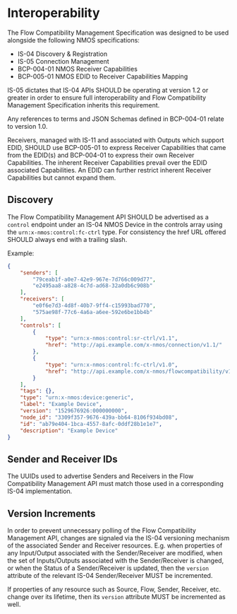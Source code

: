 # Interoperability

The Flow Compatibility Management Specification was designed to be used alongside the following NMOS specifications:

* IS-04 Discovery & Registration
* IS-05 Connection Management
* BCP-004-01 NMOS Receiver Capabilities
* BCP-005-01 NMOS EDID to Receiver Capabilities Mapping

IS-05 dictates that IS-04 APIs SHOULD be operating at version 1.2 or greater in order to ensure full interoperability and Flow Compatibility Management Specification inherits this requirement.

Any references to terms and JSON Schemas defined in BCP-004-01 relate to version 1.0.

Receivers, managed with IS-11 and associated with Outputs which support EDID, SHOULD use BCP-005-01 to express Receiver Capabilities that came from the EDID(s) and BCP-004-01 to express their own Receiver Capabilities. The inherent Receiver Capabilities prevail over the EDID associated Capabilities. An EDID can further restrict inherent Receiver Capabilities but cannot expand them.

## Discovery

The Flow Compatibility Management API SHOULD be advertised as a `control` endpoint under an IS-04 NMOS Device in the controls array using the `urn:x-nmos:control:fc-ctrl` type. For consistency the href URL offered SHOULD always end with a trailing slash.

Example:

```json
{
    "senders": [
        "79ceab1f-a0e7-42e9-967e-7d766c009d77",
        "e2495aa8-a828-4c7d-ad68-32a0db6c908b"
    ],
    "receivers": [
        "e0f6e7d3-4d8f-40b7-9ff4-c15993bad770",
        "575ae98f-77c6-4a6a-a6ee-592e6be1bb4b"
    ],
    "controls": [
        {
            "type": "urn:x-nmos:control:sr-ctrl/v1.1",
            "href": "http://api.example.com/x-nmos/connection/v1.1/"
        },
        {
            "type": "urn:x-nmos:control:fc-ctrl/v1.0",
            "href": "http://api.example.com/x-nmos/flowcompatibility/v1.0/"
        }
    ],
    "tags": {},
    "type": "urn:x-nmos:device:generic",
    "label": "Example Device",
    "version": "1529676926:000000000",
    "node_id": "3309f357-9676-439a-bb64-8106f934bd08",
    "id": "ab79e404-1bca-4557-8afc-0ddf28b1e1e7",
    "description": "Example Device"
}
```

## Sender and Receiver IDs

The UUIDs used to advertise Senders and Receivers in the Flow Compatibility Management API must match those used in a corresponding IS-04 implementation.

## Version Increments

In order to prevent unnecessary polling of the Flow Compatibility Management API, changes are signaled via the IS-04 versioning mechanism of the associated Sender and Receiver resources. E.g. when properties of any Input/Output associated with the Sender/Receiver are modified, when the set of Inputs/Outputs associated with the Sender/Receiver is changed, or when the Status of a Sender/Receiver is updated, then the `version` attribute of the relevant IS-04 Sender/Receiver MUST be incremented.

If properties of any resource such as Source, Flow, Sender, Receiver, etc. change over its lifetime, then its `version` attribute MUST be incremented as well.
